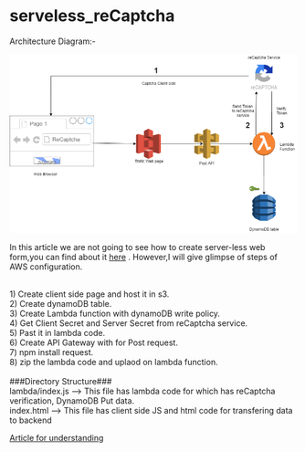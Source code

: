 # serveless_reCaptcha
Architecture Diagram:-<br/>

![alt text](https://github.com/Anvit26/serveless_reCaptcha/blob/main/reCaptcha.png)


In this article we are not going to see how to create server-less web form,you can find about it [here](https://aws.amazon.com/blogs/architecture/create-dynamic-contact-forms-for-s3-static-websites-using-aws-lambda-amazon-api-gateway-and-amazon-ses/) . However,I will give glimpse of steps of AWS configuration.

<br/>
1) Create client side page and host it in s3.<br/>
2) Create dynamoDB table.<br/>
3) Create Lambda function with dynamoDB write policy.<br/>
4) Get Client Secret and Server Secret from reCaptcha service.<br/>
5) Past it in lambda code.<br/>
6) Create API Gateway with for Post request.<br/>
7) npm install request.<br/>
8) zip the lambda code and uplaod on lambda function.<br/>

<br/>
###Directory Structure###<br/>
lambda/index.js --> This file has lambda code for which has reCaptcha verification, DynamoDB Put data.<br/>
index.html --> This file has client side JS and html code for transfering data to backend<br/>

[Article for understanding](https://medium.com/) 
